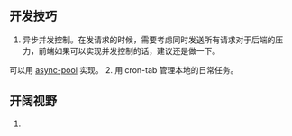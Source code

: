 ## 开发技巧

1. 异步并发控制。在发请求的时候，需要考虑同时发送所有请求对于后端的压力，前端如果可以实现并发控制的话，建议还是做一下。

可以用 [async-pool](https://github.com/rxaviers/async-pool) 实现。
2. 用 cron-tab 管理本地的日常任务。 

## 开阔视野

1. 

